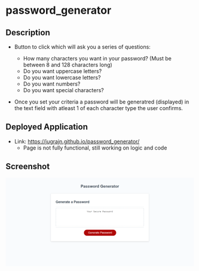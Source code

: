 # password_generator

## Description

* Button to click which will ask  you a series of questions:
    - How many characters you want in your password? (Must be between 8 and 128 characters long)
    - Do you want uppercase letters?
    - Do you want lowercase letters?
    - Do you want numbers?
    - Do you want special characters?

* Once you set your criteria a password will be generatred (displayed) in the text field with atleast 1 of each character type the user confirms. 

## Deployed Application

* Link: https://jugrajn.github.io/password_generator/ 
    - Page is not fully functional, still working on logic and code

## Screenshot
![](/passwordGeneratorScreenshot.png)